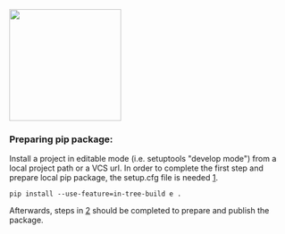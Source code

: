 

<img src="fig/wfgenes_logo.png" width="200">

### Preparing pip package:

Install a project in editable mode (i.e. setuptools "develop mode") from a local project path or a VCS url. In order to complete the first step and prepare local pip package, the setup.cfg file is needed [1].   

    pip install --use-feature=in-tree-build e .



Afterwards, steps in [2] should be completed to prepare and publish the package. 





[1]: https://setuptools.pypa.io/en/latest/userguide/declarative_config.html
[2]: https://packaging.python.org/en/latest/tutorials/packaging-projects/
[3]: https://jwodder.github.io/kbits/posts/pypkg-data/
